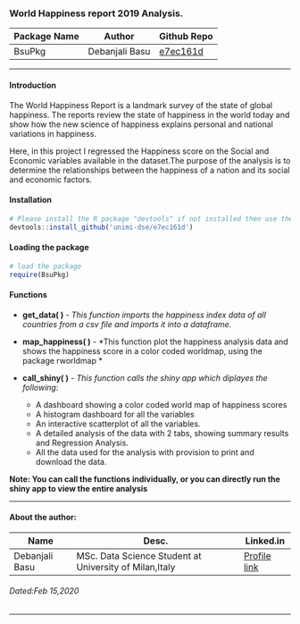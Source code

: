 

### World Happiness report 2019 Analysis. 

Package Name             | Author                                                                 |Github Repo
---------------------|-----------------------------------------------------------------------------|------------------------
BsuPkg        | Debanjali Basu                          | [e7ec161d](https://github.com/unimi-dse/e7ec161d)

***********************************************************************************************

#### Introduction

The World Happiness Report is a landmark survey of the state of global happiness. The reports review the state of happiness in the world today and show how the new science of happiness explains personal and national variations in happiness.

Here, in this project I regressed the Happiness score on the Social and Economic variables available in the dataset.The purpose of the analysis is to determine the relationships between the happiness of a nation and its social and economic factors.


#### Installation

```R
# Please install the R package "devtools" if not installed then use the following command:
devtools::install_github('unimi-dse/e7ec161d')
```

#### Loading the package

```R
# load the package
require(BsuPkg)
```

#### Functions

* __get_data( )__ - *This function imports the happiness index data of all countries  from a csv file and imports it into a dataframe.*

* __map_happiness( )__ - *This function plot the happiness analysis data and shows the happiness score in a color coded worldmap, using the package rworldmap *

* __call_shiny( )__ - *This function calls the shiny app  which diplayes the following:*
  * A dashboard showing a color coded world map of happiness scores
  * A histogram dashboard for all the variables
  * An interactive scatterplot of all the variables.
  * A detailed analysis of the data with 2 tabs, showing summary results and Regression Analysis.
  * All the data used for the analysis with provision to print and download the data.

__Note: You can call the functions individually, or you can directly run the shiny app to view the entire analysis__

**********************************************************************************************

#### About the author:

Name             |        Desc.                                                           |Linked.in
---------------------|-----------------------------------------------------------------------------|------------------------
Debanjali Basu      | MSc. Data Science Student at University of Milan,Italy                         | [Profile link](https://www.linkedin.com/in/debanjali-basu-96a6644b/)

######   Dated:Feb 15,2020

************************************************************************************************


        
        






